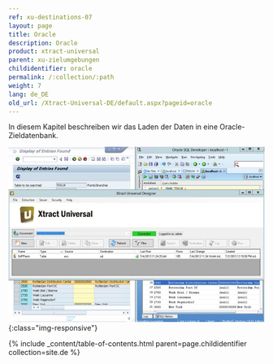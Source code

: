 ```yaml
---
ref: xu-destinations-07
layout: page
title: Oracle
description: Oracle
product: xtract-universal
parent: xu-zielumgebungen
childidentifier: oracle
permalink: /:collection/:path
weight: 7
lang: de_DE
old_url: /Xtract-Universal-DE/default.aspx?pageid=oracle
---
```


In diesem Kapitel beschreiben wir das Laden der Daten in eine Oracle-Zieldatenbank.

![Oracle-Extraction-Designer](/img/content/Oracle-Extraction-Designer.jpg){:class="img-responsive"}


{% include _content/table-of-contents.html parent=page.childidentifier collection=site.de %}